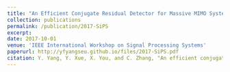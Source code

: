 ```yaml
---
title: "An Efficient Conjugate Residual Detector for Massive MIMO Systems"
collection: publications
permalink: /publication/2017-SiPS
excerpt: 
date: 2017-10-01
venue: 'IEEE International Workshop on Signal Processing Systems'
paperurl: http://yfyangseu.github.io/files/2017-SiPS.pdf
citation: Y. Yang, Y. Xue, X. You, and C. Zhang, "An efficient conjugate residual detector for massive MIMO systems," in <i>Proc. of IEEE SiPS</i>, 2017, pp. 1–6.
---
```

